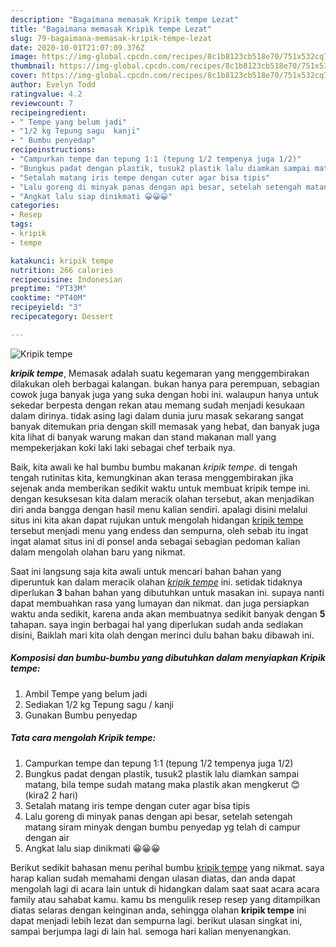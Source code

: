 ```yaml
---
description: "Bagaimana memasak Kripik tempe Lezat"
title: "Bagaimana memasak Kripik tempe Lezat"
slug: 79-bagaimana-memasak-kripik-tempe-lezat
date: 2020-10-01T21:07:09.376Z
image: https://img-global.cpcdn.com/recipes/8c1b8123cb518e70/751x532cq70/kripik-tempe-foto-resep-utama.jpg
thumbnail: https://img-global.cpcdn.com/recipes/8c1b8123cb518e70/751x532cq70/kripik-tempe-foto-resep-utama.jpg
cover: https://img-global.cpcdn.com/recipes/8c1b8123cb518e70/751x532cq70/kripik-tempe-foto-resep-utama.jpg
author: Evelyn Todd
ratingvalue: 4.2
reviewcount: 7
recipeingredient:
- " Tempe yang belum jadi"
- "1/2 kg Tepung sagu  kanji"
- " Bumbu penyedap"
recipeinstructions:
- "Campurkan tempe dan tepung 1:1 (tepung 1/2 tempenya juga 1/2)"
- "Bungkus padat dengan plastik, tusuk2 plastik lalu diamkan sampai matang, bila tempe sudah matang maka plastik akan mengkerut 😊 (kira2 2 hari)"
- "Setalah matang iris tempe dengan cuter agar bisa tipis"
- "Lalu goreng di minyak panas dengan api besar, setelah setengah matang siram minyak dengan bumbu penyedap yg telah di campur dengan air"
- "Angkat lalu siap dinikmati 😀😀😀"
categories:
- Resep
tags:
- kripik
- tempe

katakunci: kripik tempe 
nutrition: 266 calories
recipecuisine: Indonesian
preptime: "PT33M"
cooktime: "PT40M"
recipeyield: "3"
recipecategory: Dessert

---
```



![Kripik tempe](https://img-global.cpcdn.com/recipes/8c1b8123cb518e70/751x532cq70/kripik-tempe-foto-resep-utama.jpg)

<b><i>kripik tempe</i></b>, Memasak adalah suatu kegemaran yang menggembirakan dilakukan oleh berbagai kalangan. bukan hanya para perempuan, sebagian cowok juga banyak juga yang suka dengan hobi ini. walaupun hanya untuk sekedar berpesta dengan rekan atau memang sudah menjadi kesukaan dalam dirinya. tidak asing lagi dalam dunia juru masak sekarang sangat banyak ditemukan pria dengan skill memasak yang hebat, dan banyak juga kita lihat di banyak warung makan dan stand makanan mall yang mempekerjakan koki laki laki sebagai chef terbaik nya.

Baik, kita awali ke hal bumbu bumbu makanan <i>kripik tempe</i>. di tengah tengah rutinitas kita, kemungkinan akan terasa menggembirakan jika sejenak anda memberikan sedikit waktu untuk membuat kripik tempe ini. dengan kesuksesan kita dalam meracik olahan tersebut, akan menjadikan diri anda bangga dengan hasil menu kalian sendiri. apalagi disini melalui situs ini kita akan dapat rujukan untuk mengolah hidangan <u>kripik tempe</u> tersebut menjadi menu yang endess dan sempurna, oleh sebab itu ingat ingat alamat situs ini di ponsel anda sebagai sebagian pedoman kalian dalam mengolah olahan baru yang nikmat.




Saat ini langsung saja kita awali untuk mencari bahan bahan yang diperuntuk kan dalam meracik olahan <u><i>kripik tempe</i></u> ini. setidak tidaknya diperlukan <b>3</b> bahan bahan yang dibutuhkan untuk masakan ini. supaya nanti dapat membuahkan rasa yang lumayan dan nikmat. dan juga persiapkan waktu anda sedikit, karena anda akan membuatnya sedikit banyak dengan <b>5</b> tahapan. saya ingin berbagai hal yang diperlukan sudah anda sediakan disini, Baiklah mari kita olah dengan merinci dulu bahan baku dibawah ini.

<!--inarticleads1-->

##### Komposisi dan bumbu-bumbu yang dibutuhkan dalam menyiapkan Kripik tempe:

1. Ambil  Tempe yang belum jadi
1. Sediakan 1/2 kg Tepung sagu / kanji
1. Gunakan  Bumbu penyedap




<!--inarticleads2-->

##### Tata cara mengolah Kripik tempe:

1. Campurkan tempe dan tepung 1:1 (tepung 1/2 tempenya juga 1/2)
1. Bungkus padat dengan plastik, tusuk2 plastik lalu diamkan sampai matang, bila tempe sudah matang maka plastik akan mengkerut 😊 (kira2 2 hari)
1. Setalah matang iris tempe dengan cuter agar bisa tipis
1. Lalu goreng di minyak panas dengan api besar, setelah setengah matang siram minyak dengan bumbu penyedap yg telah di campur dengan air
1. Angkat lalu siap dinikmati 😀😀😀




Berikut sedikit bahasan menu perihal bumbu <u>kripik tempe</u> yang nikmat. saya harap kalian sudah memahami dengan ulasan diatas, dan anda dapat mengolah lagi di acara lain untuk di hidangkan dalam saat saat acara acara family atau sahabat kamu. kamu bs mengulik resep resep yang ditampilkan diatas selaras dengan keinginan anda, sehingga olahan <b>kripik tempe</b> ini dapat menjadi lebih lezat dan sempurna lagi. berikut ulasan singkat ini, sampai berjumpa lagi di lain hal. semoga hari kalian menyenangkan.
